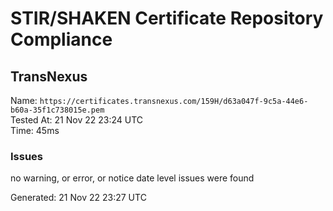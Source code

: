 # STIR/SHAKEN Certificate Repository Compliance

## TransNexus

Name: `https://certificates.transnexus.com/159H/d63a047f-9c5a-44e6-b60a-35f1c738015e.pem`\
Tested At: 21 Nov 22 23:24 UTC\
Time: 45ms

### Issues

no warning, or error, or notice date level issues were found

Generated: 21 Nov 22 23:27 UTC